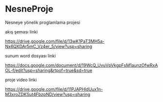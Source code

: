# NesneProje
Nesneye yönelik proglamlama projesi


akış şeması linki 

https://drive.google.com/file/d/13wK1PaT3MH5a-Nx6QXDAr5mC_Vz4er_5/view?usp=sharing 

sunum word dosyası linki

https://docs.google.com/document/d/19WcQ_UvuVpVkgpFsM1aunzOfwRxAOL-f/edit?usp=sharing&rtpof=true&sd=true

proje video linki

https://drive.google.com/file/d/11PJAPHldUux1n-M3xroZDKSut4FbzpND/view?usp=sharing
